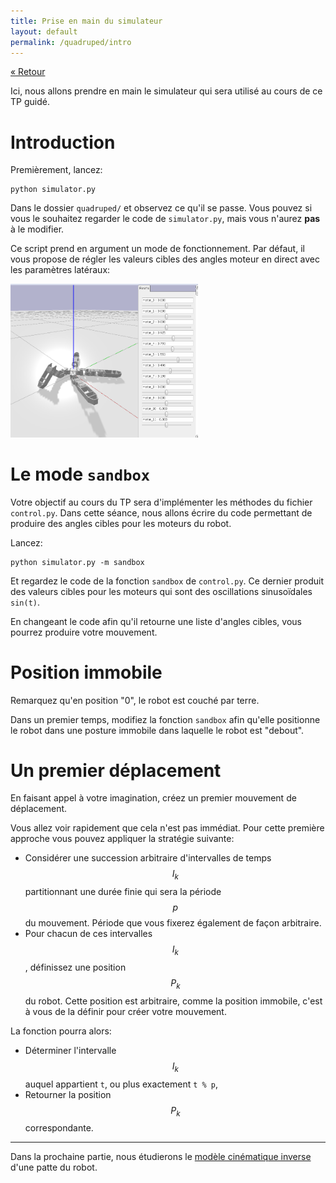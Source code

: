 ```yaml
---
title: Prise en main du simulateur
layout: default
permalink: /quadruped/intro
---
```


[&laquo; Retour](/quadruped/)


Ici, nous allons prendre en main le simulateur qui sera utilisé au cours de ce TP guidé.

# Introduction

Premièrement, lancez:

```
python simulator.py
```

Dans le dossier `quadruped/` et observez ce qu'il se passe. Vous pouvez si vous le souhaitez regarder
le code de `simulator.py`, mais vous n'aurez **pas** à le modifier.

Ce script prend en argument un mode de fonctionnement. Par défaut, il vous propose de régler les valeurs
cibles des angles moteur en direct avec les paramètres latéraux:

<div class="text-center mb-2">
    <img src="/assets/imgs/sim.png" width="300" />
</div>

# Le mode `sandbox`

Votre objectif au cours du TP sera d'implémenter les méthodes du fichier `control.py`. Dans cette séance,
nous allons écrire du code permettant de produire des angles cibles pour les moteurs du robot.

Lancez:

```
python simulator.py -m sandbox
```

Et regardez le code de la fonction `sandbox` de `control.py`. Ce dernier produit des valeurs cibles pour
les moteurs qui sont des oscillations sinusoïdales `sin(t)`.

En changeant le code afin qu'il retourne une liste d'angles cibles, vous pourrez produire votre mouvement.

# Position immobile

Remarquez qu'en position "0", le robot est couché par terre.

Dans un premier temps, modifiez la fonction `sandbox` afin qu'elle positionne le robot dans une posture
immobile dans laquelle le robot est "debout".

# Un premier déplacement

En faisant appel à votre imagination, créez un premier mouvement de déplacement.  
  
Vous allez voir rapidement que cela n'est pas immédiat. Pour cette première approche vous pouvez appliquer la
stratégie suivante:

* Considérer une succession arbitraire d'intervalles de temps $$I_k$$ partitionnant une durée finie qui sera la
période $$p$$ du mouvement. Période que vous fixerez également de façon arbitraire.
* Pour chacun de ces intervalles $$I_k$$, définissez une position $$P_k$$ du robot. Cette position est arbitraire,
comme la position immobile, c'est à vous de la définir pour créer votre mouvement.

La fonction pourra alors:
* Déterminer l'intervalle $$I_k$$ auquel appartient `t`, ou plus exactement `t % p`,
* Retourner la position $$P_k$$ correspondante.

<hr/>

Dans la prochaine partie, nous étudierons le [modèle cinématique inverse](/quadruped/kinematics) d'une patte du robot.